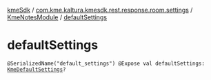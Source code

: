 [kmeSdk](../../index.md) / [com.kme.kaltura.kmesdk.rest.response.room.settings](../index.md) / [KmeNotesModule](index.md) / [defaultSettings](./default-settings.md)

# defaultSettings

`@SerializedName("default_settings") @Expose val defaultSettings: `[`KmeDefaultSettings`](../-kme-default-settings/index.md)`?`